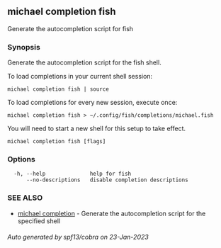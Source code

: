## michael completion fish

Generate the autocompletion script for fish

### Synopsis

Generate the autocompletion script for the fish shell.

To load completions in your current shell session:

	michael completion fish | source

To load completions for every new session, execute once:

	michael completion fish > ~/.config/fish/completions/michael.fish

You will need to start a new shell for this setup to take effect.


```
michael completion fish [flags]
```

### Options

```
  -h, --help              help for fish
      --no-descriptions   disable completion descriptions
```

### SEE ALSO

* [michael completion](michael_completion.md)	 - Generate the autocompletion script for the specified shell

###### Auto generated by spf13/cobra on 23-Jan-2023
